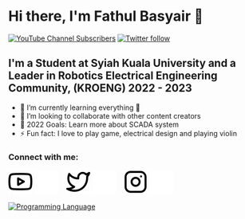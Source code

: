 # Hi there, I'm Fathul Basyair   👋 

[![YouTube Channel Subscribers](https://img.shields.io/youtube/channel/subscribers/UCOeyX0xIJKJaL7x7MELVZTg?logo=youtube&logoColor=red&style=for-the-badge)][youtube]
[![Twitter follow](https://img.shields.io/twitter/url?url=https%3A%2F%2Ftwitter.com%2Fintent%2Fuser)](https://twitter.com/intent/follow?original_referer=https://github.com/basyair07&screen_name=basyair07)


## I'm a Student at Syiah Kuala University and a Leader in Robotics Electrical Engineering Community, (KROENG) 2022 - 2023

- 🌱 I’m currently learning everything 🤣
- 👯 I’m looking to collaborate with other content creators
- 🥅 2022 Goals: Learn more about SCADA system
- ⚡ Fun fact: I love to play game, electrical design and playing violin

### Connect with me:

[![website](./img/youtube-light.svg)](https://www.youtube.com/channel/UCOeyX0xIJKJaL7x7MELVZTg#gh-light-mode-only)
[![website](./img/youtube-dark.svg)](https://www.youtube.com/channel/UCOeyX0xIJKJaL7x7MELVZTg#gh-dark-mode-only)
&nbsp;&nbsp;
[![website](./img/twitter-light.svg)](https://twitter.com/basyair07#gh-light-mode-only)
[![website](./img/twitter-dark.svg)](https://twitter.com/basyair07#gh-dark-mode-only)
&nbsp;&nbsp;
[![website](./img/instagram-light.svg)](https://instagram.com/kanzaki_ahul#gh-light-mode-only)
[![website](./img/instagram-dark.svg)](https://instagram.com/kanzaki_ahul#gh-dark-mode-only)

[website]: https://codeSTACKr.com
[twitter]: https://twitter.com/basyair07
[youtube]: https://www.youtube.com/channel/UCOeyX0xIJKJaL7x7MELVZTg
[instagram]: https://instagram.com/kanzaki_ahul
[jsplaylist]: https://www.youtube.com/playlist?list=PLkwxH9e_vrALRJKu7wfXby3MKeflhTu6B
[cssplaylist]: https://www.youtube.com/playlist?list=PLkwxH9e_vrALSdvZuEh6gqQdmDoDIoqz4
[reactplaylist]: https://www.youtube.com/playlist?list=PLkwxH9e_vrAK4TdffpxKY3QGyHCpxFcQ0

[![Programming Language](https://github-readme-stats.vercel.app/api/top-langs/?username=basyair7&show_icons=true&count_private=true&include_all_commits=true&count_private=true&layout=compact&theme=radical)](https://github.com/basyair7)
